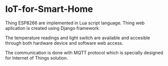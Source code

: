 # IoT-for-Smart-Home
Thing ESP8266 are implemented in Lua script language.
Thing web aplication is created using Django framework.
 
The temperature readings and light switch are available and accesible through both hardware device and software web access.

The communication is done with MQTT protocol which is specially designed for Internet of Things solution.